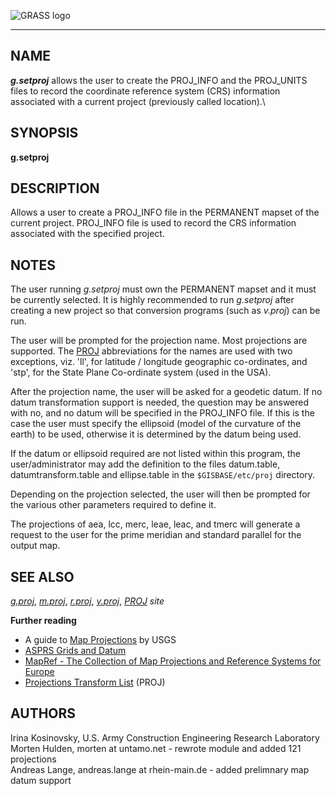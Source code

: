 ![GRASS logo](grass_logo.png)

------------------------------------------------------------------------

## NAME

***g.setproj*** allows the user to create the PROJ_INFO and the
PROJ_UNITS files to record the coordinate reference system (CRS)
information associated with a current project (previously called
location).\

## SYNOPSIS

**g.setproj**

## DESCRIPTION

Allows a user to create a PROJ_INFO file in the PERMANENT mapset of the
current project. PROJ_INFO file is used to record the CRS information
associated with the specified project.

## NOTES

The user running *g.setproj* must own the PERMANENT mapset and it must
be currently selected. It is highly recommended to run *g.setproj* after
creating a new project so that conversion programs (such as *v.proj*)
can be run.

The user will be prompted for the projection name. Most projections are
supported. The [PROJ](https://proj.org/) abbreviations for the names are
used with two exceptions, viz. \'ll\', for latitude / longitude
geographic co-ordinates, and \'stp\', for the State Plane Co-ordinate
system (used in the USA).

After the projection name, the user will be asked for a geodetic datum.
If no datum transformation support is needed, the question may be
answered with no, and no datum will be specified in the PROJ_INFO file.
If this is the case the user must specify the ellipsoid (model of the
curvature of the earth) to be used, otherwise it is determined by the
datum being used.

If the datum or ellipsoid required are not listed within this program,
the user/administrator may add the definition to the files datum.table,
datumtransform.table and ellipse.table in the `$GISBASE/etc/proj`
directory.

Depending on the projection selected, the user will then be prompted for
the various other parameters required to define it.

The projections of aea, lcc, merc, leae, leac, and tmerc will generate a
request to the user for the prime meridian and standard parallel for the
output map.

## SEE ALSO

*[g.proj](g.proj.html)*, *[m.proj](m.proj.html)*,
*[r.proj](r.proj.html)*, *[v.proj](v.proj.html)*,
*[PROJ](https://proj.org) site*

**Further reading**

-   A guide to [Map
    Projections](http://erg.usgs.gov/isb/pubs/MapProjections/projections.html)
    by USGS
-   [ASPRS Grids and
    Datum](https://www.asprs.org/asprs-publications/grids-and-datums)
-   [MapRef - The Collection of Map Projections and Reference Systems
    for Europe](http://www.mapref.org)
-   [Projections Transform List](http://geotiff.maptools.org/proj_list/)
    (PROJ)

## AUTHORS

Irina Kosinovsky, U.S. Army Construction Engineering Research
Laboratory\
Morten Hulden, morten at untamo.net - rewrote module and added 121
projections\
Andreas Lange, andreas.lange at rhein-main.de - added prelimnary map
datum support

